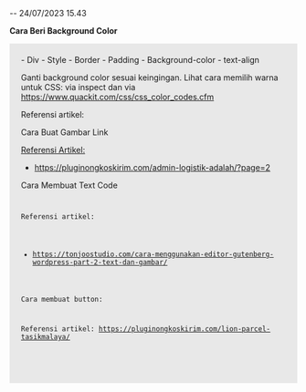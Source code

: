 --
24/07/2023
15.43

**Cara Beri Background Color**
<div style="border: 0; padding: 20px; background-color: #e8e8e8; text-align: left;">
- Div
- Style
- Border
- Padding
- Background-color
- text-align

Ganti background color sesuai keingingan. Lihat cara memilih warna untuk CSS: via inspect dan via https://www.quackit.com/css/css_color_codes.cfm  

Referensi artikel:


Cara Buat Gambar Link
<a href="https://pluginongkoskirim.com/cek-tarif-ongkir/" target="_blank" rel="noopener">

Referensi Artikel:
- https://pluginongkoskirim.com/admin-logistik-adalah/?page=2

Cara Membuat Text Code
<code class="EnlighterJSRAW" data-enlighter-language="generic">

Referensi artikel:
- https://tonjoostudio.com/cara-menggunakan-editor-gutenberg-wordpress-part-2-text-dan-gambar/

Cara membuat button:

Referensi artikel:
https://pluginongkoskirim.com/lion-parcel-tasikmalaya/

